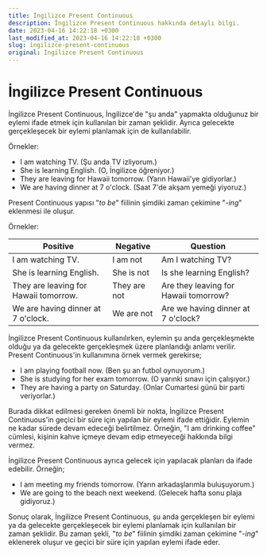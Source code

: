 ```yaml
---
title: İngilizce Present Continuous
description: İngilizce Present Continuous hakkında detaylı bilgi.
date: 2023-04-16 14:22:18 +0300
last_modified_at: 2023-04-16 14:22:18 +0300
slug: ingilizce-present-continuous
original: İngilizce Present Continuous
---
```

# İngilizce Present Continuous

İngilizce Present Continuous, İngilizce'de "şu anda" yapmakta olduğunuz bir eylemi ifade etmek için kullanılan bir zaman şeklidir. Ayrıca gelecekte gerçekleşecek bir eylemi planlamak için de kullanılabilir. 

Örnekler:

- I am watching TV. (Şu anda TV izliyorum.)
- She is learning English. (O, İngilizce öğreniyor.)
- They are leaving for Hawaii tomorrow. (Yarın Hawaii'ye gidiyorlar.)
- We are having dinner at 7 o'clock. (Saat 7'de akşam yemeği yiyoruz.)

Present Continuous yapısı "*to be*" fiilinin şimdiki zaman çekimine "*-ing*" eklenmesi ile oluşur. 

Örnekler:

| Positive         | Negative        | Question         |
| ---------------- | --------------- | ---------------- |
| I am watching TV. | I am not        | Am I watching TV?|
| She is learning English. | She is not | Is she learning English? |
| They are leaving for Hawaii tomorrow. | They are not | Are they leaving for Hawaii tomorrow? |
| We are having dinner at 7 o'clock. | We are not | Are we having dinner at 7 o'clock? |

İngilizce Present Continuous kullanılırken, eylemin şu anda gerçekleşmekte olduğu ya da gelecekte gerçekleşmek üzere planlandığı anlamı verilir. Present Continuous'in kullanımına örnek vermek gerekirse;

- I am playing football now. (Ben şu an futbol oynuyorum.)
- She is studying for her exam tomorrow. (O yarınki sınavı için çalışıyor.)
- They are having a party on Saturday. (Onlar Cumartesi günü bir parti veriyorlar.)

Burada dikkat edilmesi gereken önemli bir nokta, İngilizce Present Continuous'in geçici bir süre için yapılan bir eylemi ifade ettiğidir. Eylemin ne kadar sürede devam edeceği belirtilmez. Örneğin, "I am drinking coffee" cümlesi, kişinin kahve içmeye devam edip etmeyeceği hakkında bilgi vermez.

İngilizce Present Continuous ayrıca gelecek için yapılacak planları da ifade edebilir. Örneğin;

- I am meeting my friends tomorrow. (Yarın arkadaşlarımla buluşuyorum.)
- We are going to the beach next weekend. (Gelecek hafta sonu plaja gidiyoruz.)

Sonuç olarak, İngilizce Present Continuous, şu anda gerçekleşen bir eylemi ya da gelecekte gerçekleşecek bir eylemi planlamak için kullanılan bir zaman şeklidir. Bu zaman şekli, "*to be*" fiilinin şimdiki zaman çekimine "*-ing*" eklenerek oluşur ve geçici bir süre için yapılan eylemi ifade eder.
